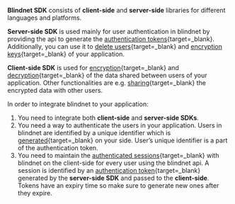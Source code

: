 **Blindnet SDK** consists of **client-side** and **server-side** libraries for different languages and platforms.

**Server-side SDK** is used mainly for user authentication in blindnet by providing the api to generate the [authentication tokens](./managing_users_access.md#creating_user_tokens){target=_blank}. Additionally, you can use it to [delete users](./managing_users_access.md#deleting_users){target=_blank} and [encryption keys](./managing_users_access.md#deleting_encrypted_data_keys){target=_blank} of your application.

**Client-side SDK** is used for [encryption](./encrypt.md){target=_blank} and [decryption](./decrypt.md){target=_blank} of the data shared between users of your application. Other functionalities are e.g. [sharing](./managing_users_access.md#giving_access_to_other_users){target=_blank} the encrypted data with other users.

In order to integrate blindnet to your application:

1. You need to integrate both **client-side** and **server-side SDKs**.
1. You need a way to authenticate the users in your application. Users in blindnet are identified by a unique identifier which is [generated](./managing_users_access.md#creating_user_tokens){target=_blank} on your side. User’s unique identifier is a part of the authentication token.
1. You need to maintain the [authenticated sessions](../other/glossary.md){target=_blank} with blindnet on the client-side for every user using the blindnet api. A session is identified by an [authentication token](./managing_users_access.md#creating_user_tokens){target=_blank} generated by the **server-side SDK** and passed to the **client-side**. Tokens have an expiry time so make sure to generate new ones after they expire.

